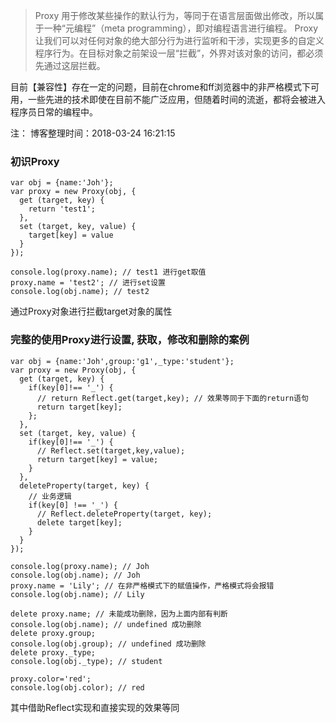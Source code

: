 > Proxy 用于修改某些操作的默认行为，等同于在语言层面做出修改，所以属于一种“元编程”（meta programming），即对编程语言进行编程。
> Proxy 让我们可以对任何对象的绝大部分行为进行监听和干涉，实现更多的自定义程序行为。在目标对象之前架设一层“拦截”，外界对该对象的访问，都必须先通过这层拦截。

目前【兼容性】存在一定的问题，目前在chrome和ff浏览器中的非严格模式下可用，一些先进的技术即使在目前不能广泛应用，但随着时间的流逝，都将会被进入程序员日常的编程中。

注： 博客整理时间：2018-03-24 16:21:15

### 初识Proxy

```
var obj = {name:'Joh'};
var proxy = new Proxy(obj, {
  get (target, key) {
    return 'test1';
  },
  set (target, key, value) {
    target[key] = value
  }
});

console.log(proxy.name); // test1 进行get取值
proxy.name = 'test2'; // 进行set设置
console.log(obj.name); // test2
```

通过Proxy对象进行拦截target对象的属性


### 完整的使用Proxy进行设置, 获取，修改和删除的案例

```
var obj = {name:'Joh',group:'g1',_type:'student'};
var proxy = new Proxy(obj, {
  get (target, key) {
    if(key[0]!== '_') {
      // return Reflect.get(target,key); // 效果等同于下面的return语句
      return target[key];
    };
  },
  set (target, key, value) {
    if(key[0]!== '_') {
      // Reflect.set(target,key,value);
      return target[key] = value;
    }
  },
  deleteProperty(target, key) {
    // 业务逻辑
    if(key[0] !== '_') {
      // Reflect.deleteProperty(target, key);
      delete target[key];
    }
  }
});

console.log(proxy.name); // Joh
console.log(obj.name); // Joh
proxy.name = 'Lily'; // 在非严格模式下的赋值操作，严格模式将会报错
console.log(obj.name); // Lily

delete proxy.name; // 未能成功删除，因为上面内部有判断
console.log(obj.name); // undefined 成功删除
delete proxy.group;
console.log(obj.group); // undefined 成功删除
delete proxy._type;
console.log(obj._type); // student

proxy.color='red';
console.log(obj.color); // red
```

其中借助Reflect实现和直接实现的效果等同